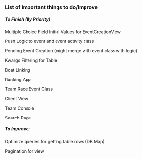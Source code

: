 ### List of Important things to do/improve
##### To Finish (By Priority)
Multiple Choice Field Initial Values for EventCreationView

Push Logic to event and event activity class

Pending Event Creation (might merge with event class with logic)

Kwargs Filtering for Table

Boat Linking

Ranking App

Team Race Event Class

Client View

Team Console

Search Page


##### To Improve:
Optimize queries for getting table rows (DB Map)

Pagination for view
